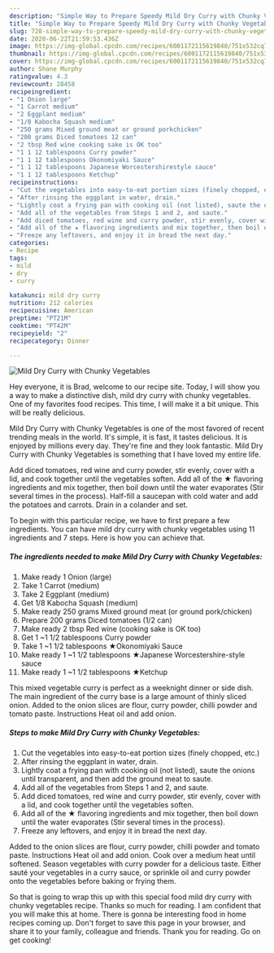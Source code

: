 ```yaml
---
description: "Simple Way to Prepare Speedy Mild Dry Curry with Chunky Vegetables"
title: "Simple Way to Prepare Speedy Mild Dry Curry with Chunky Vegetables"
slug: 728-simple-way-to-prepare-speedy-mild-dry-curry-with-chunky-vegetables
date: 2020-06-22T21:59:53.436Z
image: https://img-global.cpcdn.com/recipes/6001172115619840/751x532cq70/mild-dry-curry-with-chunky-vegetables-recipe-main-photo.jpg
thumbnail: https://img-global.cpcdn.com/recipes/6001172115619840/751x532cq70/mild-dry-curry-with-chunky-vegetables-recipe-main-photo.jpg
cover: https://img-global.cpcdn.com/recipes/6001172115619840/751x532cq70/mild-dry-curry-with-chunky-vegetables-recipe-main-photo.jpg
author: Shane Murphy
ratingvalue: 4.3
reviewcount: 28458
recipeingredient:
- "1 Onion large"
- "1 Carrot medium"
- "2 Eggplant medium"
- "1/8 Kabocha Squash medium"
- "250 grams Mixed ground meat or ground porkchicken"
- "200 grams Diced tomatoes 12 can"
- "2 tbsp Red wine cooking sake is OK too"
- "1 1 12 tablespoons Curry powder"
- "1 1 12 tablespoons Okonomiyaki Sauce"
- "1 1 12 tablespoons Japanese Worcestershirestyle sauce"
- "1 1 12 tablespoons Ketchup"
recipeinstructions:
- "Cut the vegetables into easy-to-eat portion sizes (finely chopped, etc.)"
- "After rinsing the eggplant in water, drain."
- "Lightly coat a frying pan with cooking oil (not listed), saute the onions until transparent, and then add the ground meat to saute."
- "Add all of the vegetables from Steps 1 and 2, and saute."
- "Add diced tomatoes, red wine and curry powder, stir evenly, cover with a lid, and cook together until the vegetables soften."
- "Add all of the ★ flavoring ingredients and mix together, then boil down until the water evaporates (Stir several times in the process)."
- "Freeze any leftovers, and enjoy it in bread the next day."
categories:
- Recipe
tags:
- mild
- dry
- curry

katakunci: mild dry curry 
nutrition: 212 calories
recipecuisine: American
preptime: "PT21M"
cooktime: "PT42M"
recipeyield: "2"
recipecategory: Dinner

---
```



![Mild Dry Curry with Chunky Vegetables](https://img-global.cpcdn.com/recipes/6001172115619840/751x532cq70/mild-dry-curry-with-chunky-vegetables-recipe-main-photo.jpg)

Hey everyone, it is Brad, welcome to our recipe site. Today, I will show you a way to make a distinctive dish, mild dry curry with chunky vegetables. One of my favorites food recipes. This time, I will make it a bit unique. This will be really delicious.

Mild Dry Curry with Chunky Vegetables is one of the most favored of recent trending meals in the world. It's simple, it is fast, it tastes delicious. It is enjoyed by millions every day. They're fine and they look fantastic. Mild Dry Curry with Chunky Vegetables is something that I have loved my entire life.

Add diced tomatoes, red wine and curry powder, stir evenly, cover with a lid, and cook together until the vegetables soften. Add all of the ★ flavoring ingredients and mix together, then boil down until the water evaporates (Stir several times in the process). Half-fill a saucepan with cold water and add the potatoes and carrots. Drain in a colander and set.


To begin with this particular recipe, we have to first prepare a few ingredients. You can have mild dry curry with chunky vegetables using 11 ingredients and 7 steps. Here is how you can achieve that.

<!--inarticleads1-->

##### The ingredients needed to make Mild Dry Curry with Chunky Vegetables:

1. Make ready 1 Onion (large)
1. Take 1 Carrot (medium)
1. Take 2 Eggplant (medium)
1. Get 1/8 Kabocha Squash (medium)
1. Make ready 250 grams Mixed ground meat (or ground pork/chicken)
1. Prepare 200 grams Diced tomatoes (1/2 can)
1. Make ready 2 tbsp Red wine (cooking sake is OK too)
1. Get 1 ~1 1/2 tablespoons Curry powder
1. Take 1 ~1 1/2 tablespoons ★Okonomiyaki Sauce
1. Make ready 1 ~1 1/2 tablespoons ★Japanese Worcestershire-style sauce
1. Make ready 1 ~1 1/2 tablespoons ★Ketchup


This mixed vegetable curry is perfect as a weeknight dinner or side dish. The main ingredient of the curry base is a large amount of thinly sliced onion. Added to the onion slices are flour, curry powder, chilli powder and tomato paste. Instructions Heat oil and add onion. 

<!--inarticleads2-->

##### Steps to make Mild Dry Curry with Chunky Vegetables:

1. Cut the vegetables into easy-to-eat portion sizes (finely chopped, etc.)
1. After rinsing the eggplant in water, drain.
1. Lightly coat a frying pan with cooking oil (not listed), saute the onions until transparent, and then add the ground meat to saute.
1. Add all of the vegetables from Steps 1 and 2, and saute.
1. Add diced tomatoes, red wine and curry powder, stir evenly, cover with a lid, and cook together until the vegetables soften.
1. Add all of the ★ flavoring ingredients and mix together, then boil down until the water evaporates (Stir several times in the process).
1. Freeze any leftovers, and enjoy it in bread the next day.


Added to the onion slices are flour, curry powder, chilli powder and tomato paste. Instructions Heat oil and add onion. Cook over a medium heat until softened. Season vegetables with curry powder for a delicious taste. Either sauté your vegetables in a curry sauce, or sprinkle oil and curry powder onto the vegetables before baking or frying them. 

So that is going to wrap this up with this special food mild dry curry with chunky vegetables recipe. Thanks so much for reading. I am confident that you will make this at home. There is gonna be interesting food in home recipes coming up. Don't forget to save this page in your browser, and share it to your family, colleague and friends. Thank you for reading. Go on get cooking!
